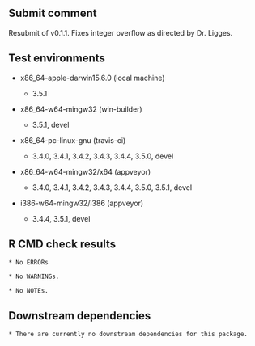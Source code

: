 ## Submit comment

Resubmit of v0.1.1. Fixes integer overflow as directed by Dr. Ligges.


## Test environments

  * x86_64-apple-darwin15.6.0 (local machine)
     - 3.5.1

  * x86_64-w64-mingw32 (win-builder)
     - 3.5.1, devel

  * x86_64-pc-linux-gnu (travis-ci)
     - 3.4.0, 3.4.1, 3.4.2, 3.4.3, 3.4.4, 3.5.0,
       devel

  * x86_64-w64-mingw32/x64 (appveyor)
     - 3.4.0, 3.4.1, 3.4.2, 3.4.3, 3.4.4, 3.5.0,
       3.5.1, devel

  * i386-w64-mingw32/i386 (appveyor)
     - 3.4.4, 3.5.1, devel


## R CMD check results

	* No ERRORs

	* No WARNINGs.

	* No NOTEs.


## Downstream dependencies

	* There are currently no downstream dependencies for this package.
